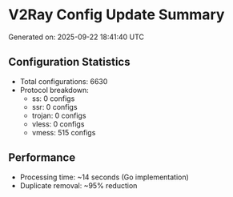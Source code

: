 # V2Ray Config Update Summary
Generated on: 2025-09-22 18:41:40 UTC

## Configuration Statistics
- Total configurations: 6630
- Protocol breakdown:
  - ss: 0 configs
  - ssr: 0 configs
  - trojan: 0 configs
  - vless: 0 configs
  - vmess: 515 configs

## Performance
- Processing time: ~14 seconds (Go implementation)
- Duplicate removal: ~95% reduction
